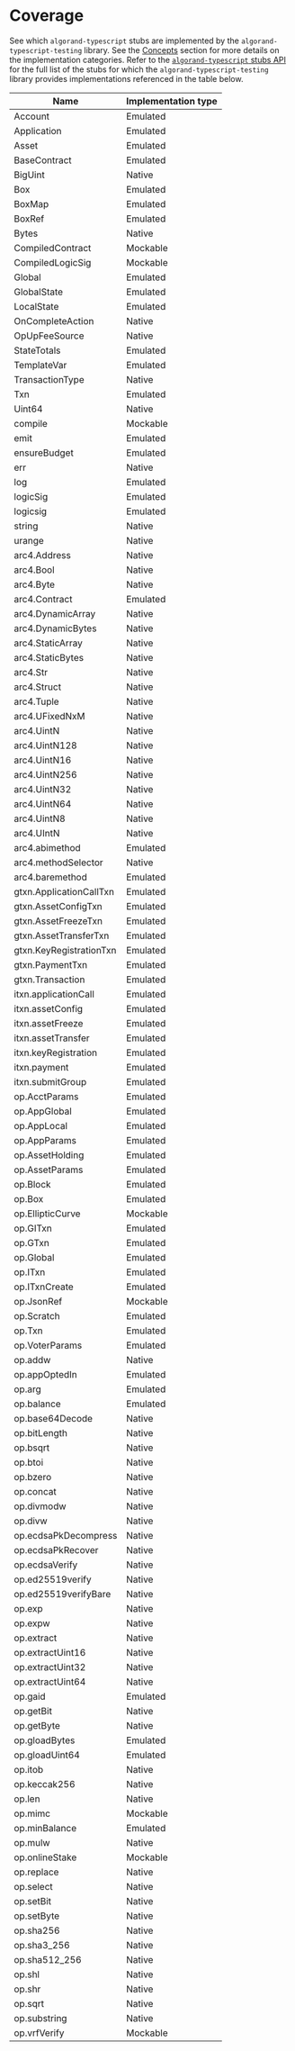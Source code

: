 # Coverage

See which `algorand-typescript` stubs are implemented by the `algorand-typescript-testing` library. See the [Concepts](testing-guide/concepts.md#types-of-algorand-typescript-stub-implementations) section for more details on the implementation categories. Refer to the [`algorand-typescript` stubs API](api.md) for the full list of the stubs for which the `algorand-typescript-testing` library provides implementations referenced in the table below.

| Name                    | Implementation type |
| ----------------------- | ------------------- |
| Account                 | Emulated            |
| Application             | Emulated            |
| Asset                   | Emulated            |
| BaseContract            | Emulated            |
| BigUint                 | Native              |
| Box                     | Emulated            |
| BoxMap                  | Emulated            |
| BoxRef                  | Emulated            |
| Bytes                   | Native              |
| CompiledContract        | Mockable            |
| CompiledLogicSig        | Mockable            |
| Global                  | Emulated            |
| GlobalState             | Emulated            |
| LocalState              | Emulated            |
| OnCompleteAction        | Native              |
| OpUpFeeSource           | Native              |
| StateTotals             | Emulated            |
| TemplateVar             | Emulated            |
| TransactionType         | Native              |
| Txn                     | Emulated            |
| Uint64                  | Native              |
| compile                 | Mockable            |
| emit                    | Emulated            |
| ensureBudget            | Emulated            |
| err                     | Native              |
| log                     | Emulated            |
| logicSig                | Emulated            |
| logicsig                | Emulated            |
| string                  | Native              |
| urange                  | Native              |
| arc4.Address            | Native              |
| arc4.Bool               | Native              |
| arc4.Byte               | Native              |
| arc4.Contract           | Emulated            |
| arc4.DynamicArray       | Native              |
| arc4.DynamicBytes       | Native              |
| arc4.StaticArray        | Native              |
| arc4.StaticBytes        | Native              |
| arc4.Str                | Native              |
| arc4.Struct             | Native              |
| arc4.Tuple              | Native              |
| arc4.UFixedNxM          | Native              |
| arc4.UintN              | Native              |
| arc4.UintN128           | Native              |
| arc4.UintN16            | Native              |
| arc4.UintN256           | Native              |
| arc4.UintN32            | Native              |
| arc4.UintN64            | Native              |
| arc4.UintN8             | Native              |
| arc4.UIntN              | Native              |
| arc4.abimethod          | Emulated            |
| arc4.methodSelector     | Native              |
| arc4.baremethod         | Emulated            |
| gtxn.ApplicationCallTxn | Emulated            |
| gtxn.AssetConfigTxn     | Emulated            |
| gtxn.AssetFreezeTxn     | Emulated            |
| gtxn.AssetTransferTxn   | Emulated            |
| gtxn.KeyRegistrationTxn | Emulated            |
| gtxn.PaymentTxn         | Emulated            |
| gtxn.Transaction        | Emulated            |
| itxn.applicationCall    | Emulated            |
| itxn.assetConfig        | Emulated            |
| itxn.assetFreeze        | Emulated            |
| itxn.assetTransfer      | Emulated            |
| itxn.keyRegistration    | Emulated            |
| itxn.payment            | Emulated            |
| itxn.submitGroup        | Emulated            |
| op.AcctParams           | Emulated            |
| op.AppGlobal            | Emulated            |
| op.AppLocal             | Emulated            |
| op.AppParams            | Emulated            |
| op.AssetHolding         | Emulated            |
| op.AssetParams          | Emulated            |
| op.Block                | Emulated            |
| op.Box                  | Emulated            |
| op.EllipticCurve        | Mockable            |
| op.GITxn                | Emulated            |
| op.GTxn                 | Emulated            |
| op.Global               | Emulated            |
| op.ITxn                 | Emulated            |
| op.ITxnCreate           | Emulated            |
| op.JsonRef              | Mockable            |
| op.Scratch              | Emulated            |
| op.Txn                  | Emulated            |
| op.VoterParams          | Emulated            |
| op.addw                 | Native              |
| op.appOptedIn           | Emulated            |
| op.arg                  | Emulated            |
| op.balance              | Emulated            |
| op.base64Decode         | Native              |
| op.bitLength            | Native              |
| op.bsqrt                | Native              |
| op.btoi                 | Native              |
| op.bzero                | Native              |
| op.concat               | Native              |
| op.divmodw              | Native              |
| op.divw                 | Native              |
| op.ecdsaPkDecompress    | Native              |
| op.ecdsaPkRecover       | Native              |
| op.ecdsaVerify          | Native              |
| op.ed25519verify        | Native              |
| op.ed25519verifyBare    | Native              |
| op.exp                  | Native              |
| op.expw                 | Native              |
| op.extract              | Native              |
| op.extractUint16        | Native              |
| op.extractUint32        | Native              |
| op.extractUint64        | Native              |
| op.gaid                 | Emulated            |
| op.getBit               | Native              |
| op.getByte              | Native              |
| op.gloadBytes           | Emulated            |
| op.gloadUint64          | Emulated            |
| op.itob                 | Native              |
| op.keccak256            | Native              |
| op.len                  | Native              |
| op.mimc                 | Mockable            |
| op.minBalance           | Emulated            |
| op.mulw                 | Native              |
| op.onlineStake          | Mockable            |
| op.replace              | Native              |
| op.select               | Native              |
| op.setBit               | Native              |
| op.setByte              | Native              |
| op.sha256               | Native              |
| op.sha3_256             | Native              |
| op.sha512_256           | Native              |
| op.shl                  | Native              |
| op.shr                  | Native              |
| op.sqrt                 | Native              |
| op.substring            | Native              |
| op.vrfVerify            | Mockable            |
